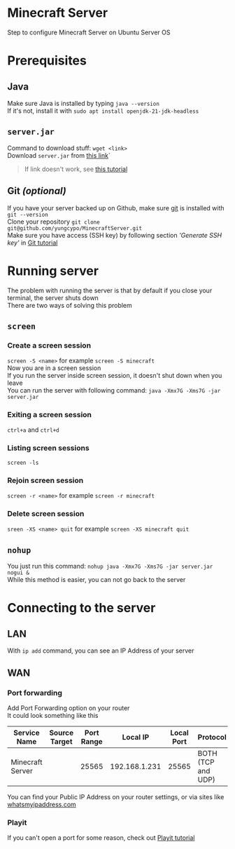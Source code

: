 # Minecraft Server
Step to configure Minecraft Server on Ubuntu Server OS  

# Prerequisites 
## Java
Make sure Java is installed by typing `java --version`  
If it's not, install it with `sudo apt install openjdk-21-jdk-headless`  

## `server.jar`
Command to download stuff: `wget <link>`  
Download `server.jar` from [this link](https://piston-data.mojang.com/v1/objects/450698d1863ab5180c25d7c804ef0fe6369dd1ba/server.jar)` 
> If link doesn't work, see [this tutorial](https://www.minecraft.net/en-us/download/server) 

## Git *(optional)*
If you have your server backed up on Github, make sure [git](../Git.md) is installed with `git --version`  
Clone your repository `git clone git@github.com/yungcypo/MinecraftServer.git`  
Make sure you have access (SSH key) by following section *'Generate SSH key'* in [Git tutorial](../Git.md)  

# Running server
The problem with running the server is that by default if you close your terminal, the server shuts down  
There are two ways of solving this problem  
## `screen`
### Create a screen session
`screen -S <name>`  for example `screen -S minecraft`  
Now you are in a screen session  
If you run the server inside screen session, it doesn't shut down when you leave  
You can run the server with following command: `java -Xmx7G -Xms7G -jar server.jar`  
### Exiting a screen session
`ctrl+a` and `ctrl+d`  
### Listing screen sessions
`screen -ls`
### Rejoin screen session
`screen -r <name>` for example `screen -r minecraft`
### Delete screen session
`sreen -XS <name> quit` for example `screen -XS minecraft quit`

## `nohup`
You just run this command: `nohup java -Xmx7G -Xms7G -jar server.jar nogui &`  
While this method is easier, you can not go back to the server  

# Connecting to the server
## LAN
With `ip add` command, you can see an IP Address of your server  

## WAN
### Port forwarding
Add Port Forwarding option on your router  
It could look something like this  

| Service Name     | Source Target | Port Range | Local IP      | Local Port | Protocol           |
| ---------------- | ------------- | ---------- | ------------- | ---------- | ------------------ |
| Minecraft Server |               | 25565      | 192.168.1.231 | 25565      | BOTH (TCP and UDP) |
You can find your Public IP Address on your router settings, or via sites like [whatsmyipaddress.com](https://whatismyipaddress.com/)  

### Playit
If you can't open a port for some reason, check out [Playit tutorial](./Playit.md)
